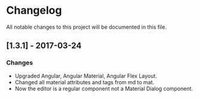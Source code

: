# Changelog
All notable changes to this project will be documented in this file.

## [1.3.1] - 2017-03-24
### Changes
- Upgraded Angular, Angular Material, Angular Flex Layout.
- Changed all material attributes and tags from md to mat.
- Now the editor is a regular component not a Material Dialog component.
